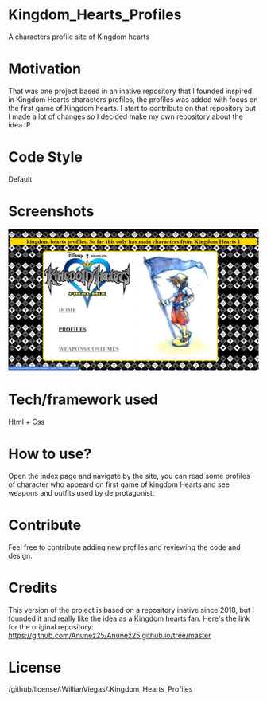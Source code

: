 # Kingdom_Hearts_Profiles
A characters profile site of Kingdom hearts
# Motivation
That was one project based in an inative repository that I founded inspired in Kingdom Hearts characters profiles, the profiles was added with focus on the first game of Kingdom hearts.
I start to contribute on that repository but I made a lot of changes so I decided make my own repository about the idea :P.

# Code Style
Default

# Screenshots
![Home paga](/screenshots/main.png)

# Tech/framework used
Html + Css

# How to use?
Open the index page and navigate by the site, you can read some profiles of character who appeard on first game of kingdom Hearts and see weapons and outfits used by de protagonist.

# Contribute
Feel free to contribute adding new profiles and reviewing the code and design.

# Credits
This version of the project is based on a repository inative since 2018, but I founded it and really like the idea as a Kingdom hearts fan.
Here's the link for the original repository: https://github.com/Anunez25/Anunez25.github.io/tree/master

# License
/github/license/:WillianViegas/:Kingdom_Hearts_Profiles